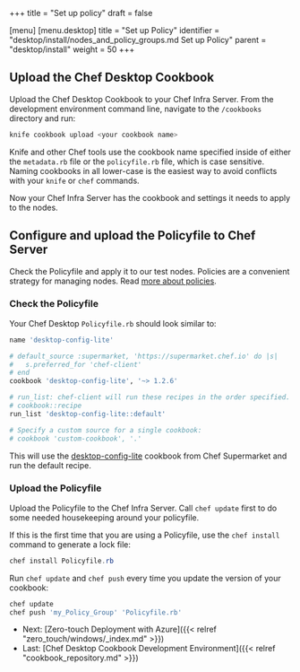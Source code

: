 +++
title = "Set up policy"
draft = false

[menu]
  [menu.desktop]
    title = "Set up Policy"
    identifier = "desktop/install/nodes_and_policy_groups.md Set up Policy"
    parent = "desktop/install"
    weight = 50
+++

## Upload the Chef Desktop Cookbook

Upload the Chef Desktop Cookbook to your Chef Infra Server. From the development environment command line, navigate to the `/cookbooks` directory and run:

```powershell
knife cookbook upload <your cookbook name>
```

Knife and other Chef tools use the cookbook name specified inside of either the `metadata.rb` file or the `policyfile.rb` file, which is case sensitive. Naming cookbooks in all lower-case is the easiest way to avoid conflicts with your `knife` or `chef` commands.

Now your Chef Infra Server has the cookbook and settings it needs to apply to the nodes.

## Configure and upload the Policyfile to Chef Server

Check the Policyfile and apply it to our test nodes. Policies are a convenient strategy for managing nodes. Read [more about policies](https://docs.chef.io/policy/).

### Check the Policyfile

Your Chef Desktop `Policyfile.rb` should look similar to:

```ruby
name 'desktop-config-lite'

# default_source :supermarket, 'https://supermarket.chef.io' do |s|
#   s.preferred_for 'chef-client'
# end
cookbook 'desktop-config-lite', '~> 1.2.6'

# run_list: chef-client will run these recipes in the order specified.
# cookbook::recipe
run_list 'desktop-config-lite::default'

# Specify a custom source for a single cookbook:
# cookbook 'custom-cookbook', '.'
```

This will use the [desktop-config-lite](https://supermarket.chef.io/cookbooks/desktop-config-lite) cookbook from Chef Supermarket and run the default recipe.

### Upload the Policyfile

Upload the Policyfile to the Chef Infra Server. Call `chef update` first to do some needed housekeeping around your policyfile.

If this is the first time that you are using a Policyfile, use the `chef install` command to generate a lock file:

```powershell
chef install Policyfile.rb
```

Run `chef update` and `chef push` every time you update the version of your cookbook:

```powershell
chef update
chef push 'my_Policy_Group' 'Policyfile.rb'
```

- Next: [Zero-touch Deployment with Azure]({{< relref "zero_touch/windows/_index.md" >}})
- Last: [Chef Desktop Cookbook Development Environment]({{< relref "cookbook_repository.md" >}})
